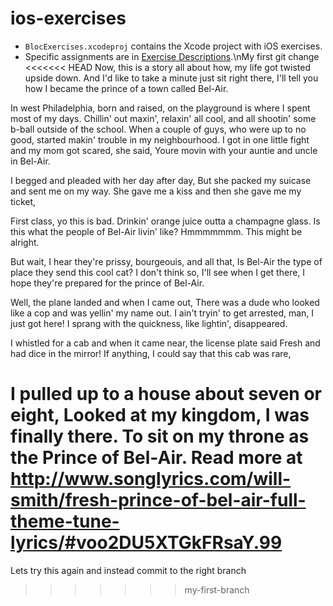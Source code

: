 ios-exercises
=============
- `BlocExercises.xcodeproj` contains the Xcode project with iOS exercises.
- Specific assignments are in [Exercise Descriptions](Exercise%20Descriptions/).\nMy first git change
<<<<<<< HEAD
Now, this is a story all about how,
my life got twisted upside down.
And I'd like to take a minute just sit right there, 
I'll tell you how I became the prince of a town called Bel-Air.

In west Philadelphia, born and raised,
on the playground is where I spent most of my days.
Chillin' out maxin', relaxin' all cool, 
and all shootin' some b-ball outside of the school.
When a couple of guys, who were up to no good, started makin' trouble in my neighbourhood.
I got in one little fight and my mom got scared,
she said, Youre movin with your auntie and uncle in Bel-Air.

I begged and pleaded with her day after day,
But she packed my suicase and sent me on my way.
She gave me a kiss and then she gave me my ticket,

First class, yo this is bad.
Drinkin' orange juice outta a champagne glass.
Is this what the people of Bel-Air livin' like?
Hmmmmmmm. This might be alright.

But wait, I hear they're prissy, bourgeouis, and all that,
Is Bel-Air the type of place they send this cool cat?
I don't think so,
I'll see when I get there,
I hope they're prepared for the prince of Bel-Air.

Well, the plane landed and when I came out,
There was a dude who looked like a cop and was yellin' my name out.
I ain't tryin' to get arrested,
man, I just got here!
I sprang with the quickness, like lightin', disappeared.

I whistled for a cab and when it came near,
the license plate said Fresh and had dice in the mirror!
If anything, I could say that this cab was rare,

I pulled up to a house about seven or eight,
Looked at my kingdom, I was finally there.
To sit on my throne as the Prince of Bel-Air.
Read more at http://www.songlyrics.com/will-smith/fresh-prince-of-bel-air-full-theme-tune-lyrics/#voo2DU5XTGkFRsaY.99
=======
Lets try this again and instead commit to the right branch
>>>>>>> my-first-branch
